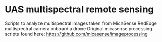 # UAS multispectral remote sensing
Scripts to analyze multispectral images taken from MicaSense RedEdge multispectral camera onboard a drone 
Original micasense processing scripts found here: https://github.com/micasense/imageprocessing
